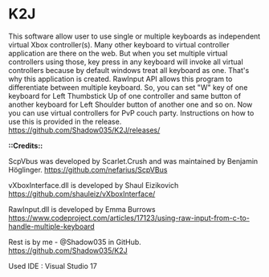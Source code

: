 # K2J
This software allow user to use single or multiple keyboards as independent virtual Xbox controller(s).
Many other keyboard to virtual controller application are there on the web. But when you set multiple virtual controllers using those, key press in any keyboard will invoke all virtual controllers because by default windows treat all keyboard as one.
That's why this application is created. RawInput API allows this program to differentiate between multiple keyboard. So, you can set "W" key of one keyboard for Left Thumbstick Up of one controller and same button of another keyboard for Left Shoulder button of another one and so on. Now you can use virtual controllers for PvP couch party.
Instructions on how to use this is provided in the release.
https://github.com/Shadow035/K2J/releases/

**::Credits::**

ScpVbus was developed by Scarlet.Crush and was maintained by Benjamin Höglinger.
https://github.com/nefarius/ScpVBus

vXboxInterface.dll is developed by Shaul Eizikovich
https://github.com/shauleiz/vXboxInterface/

RawInput.dll is developed by Emma Burrows
https://www.codeproject.com/articles/17123/using-raw-input-from-c-to-handle-multiple-keyboard

Rest is by me - @Shadow035 in GitHub.
https://github.com/Shadow035/K2J

Used IDE : Visual Studio 17 
